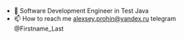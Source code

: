 - 👋 Software Development Engineer in Test Java
- 📫 How to reach me alexsey.prohin@yandex.ru
telegram @Firstname_Last

<!---
AlexseyProhin/AlexseyProhin is a ✨ special ✨ repository because its `README.md` (this file) appears on your GitHub profile.
You can click the Preview link to take a look at your changes.
--->
